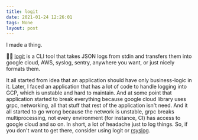 ```yaml
---
title: logit
date: 2021-01-24 12:26:01
tags: None
layout: post
---
```


I made a thing.

🐚🔧 [logit](https://github.com/life4/logit) is a CLI tool that takes JSON logs from stdin and transfers them into google cloud, AWS, syslog, sentry, anywhere you want, or just nicely formats them. 

It all started from idea that an application should have only business-logic in it. Later, I faced an application that has a lot of code to handle logging into GCP, which is unstable and hard to maintain. And at some point that application started to break everything because google cloud library uses grpc, networking, all that stuff that rest of the application isn't need. And it all started to go wrong because the network is unstable, grpc breaks multiprocessing, not every environment (for instance, CI) has access to google cloud and so on. In short, a lot of headache just to log things. So, if you don't want to get there, consider using logit or [rsyslog](https://www.rsyslog.com/).
